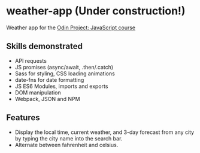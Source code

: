 # weather-app (Under construction!)

Weather app for the <a href="https://www.theodinproject.com/lessons/node-path-javascript-weather-app">Odin Project: JavaScript course</a>

## Skills demonstrated

- API requests
- JS promises (async/await, .then/.catch)
- Sass for styling, CSS loading animations
- date-fns for date formatting
- JS ES6 Modules, imports and exports
- DOM manipulation
- Webpack, JSON and NPM

## Features

- Display the local time, current weather, and 3-day forecast from any city by typing the city name into the search bar.
- Alternate between fahrenheit and celsius.